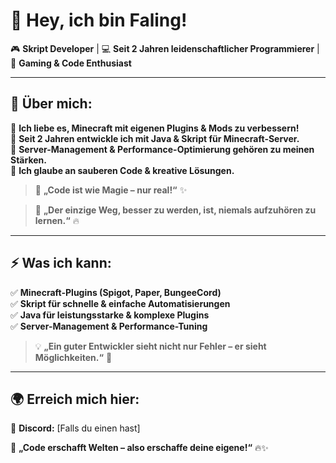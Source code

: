 # 🌟 Hey, ich bin Faling!  

🎮 **Skript Developer** | 💻 **Seit 2 Jahren leidenschaftlicher Programmierer** | 🚀 **Gaming & Code Enthusiast**  

---

## 🚀 Über mich:  
🔹 **Ich liebe es, Minecraft mit eigenen Plugins & Mods zu verbessern!**  
🔹 **Seit 2 Jahren entwickle ich mit Java & Skript für Minecraft-Server.**  
🔹 **Server-Management & Performance-Optimierung gehören zu meinen Stärken.**  
🔹 **Ich glaube an sauberen Code & kreative Lösungen.**  

> 📝 **„Code ist wie Magie – nur real!“** ✨  

> 🎯 **„Der einzige Weg, besser zu werden, ist, niemals aufzuhören zu lernen.“** 🔥  

---

## ⚡ Was ich kann:
✅ **Minecraft-Plugins (Spigot, Paper, BungeeCord)**  
✅ **Skript für schnelle & einfache Automatisierungen**  
✅ **Java für leistungsstarke & komplexe Plugins**  
✅ **Server-Management & Performance-Tuning**  

> 💡 **„Ein guter Entwickler sieht nicht nur Fehler – er sieht Möglichkeiten.“** 🚀  

---

## 🌍 Erreich mich hier:
📌 **Discord:** [Falls du einen hast]  

💙 **„Code erschafft Welten – also erschaffe deine eigene!“** 🔥✨  
